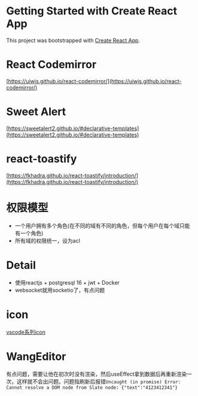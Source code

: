 # Getting Started with Create React App

This project was bootstrapped with [Create React App](https://github.com/facebook/create-react-app).


# React Codemirror
[https://uiwjs.github.io/react-codemirror/](https://uiwjs.github.io/react-codemirror/)


# Sweet Alert
[https://sweetalert2.github.io/#declarative-templates](https://sweetalert2.github.io/#declarative-templates)

# react-toastify
[https://fkhadra.github.io/react-toastify/introduction/](https://fkhadra.github.io/react-toastify/introduction/)

# 权限模型
- 一个用户拥有多个角色(在不同的域有不同的角色，但每个用户在每个域只能有一个角色)
- 所有域的权限统一，设为acl

# Detail
- 使用reactjs + postgresql 16 + jwt + Docker
- websocket就用socketio了，有点问题

# icon
[vscode系列icon](https://react-icons.github.io/react-icons/icons/vsc/)

# WangEditor
有点问题，需要让他在初次时没有渲染，然后useEffect拿到数据后再重新渲染一次，这样就不会出问题。问题指刷新后报错`Uncaught (in promise) Error: Cannot resolve a DOM node from Slate node: {"text":"4123412341"}`